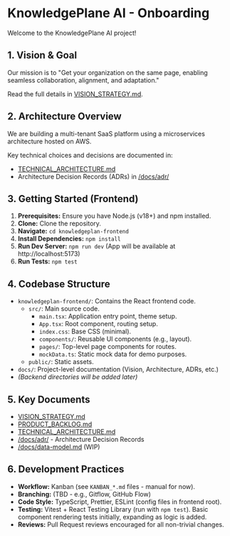 # KnowledgePlane AI - Onboarding

Welcome to the KnowledgePlane AI project!

## 1. Vision & Goal

Our mission is to "Get your organization on the same page, enabling seamless collaboration, alignment, and adaptation."

Read the full details in [VISION_STRATEGY.md](./VISION_STRATEGY.md).

## 2. Architecture Overview

We are building a multi-tenant SaaS platform using a microservices architecture hosted on AWS.

Key technical choices and decisions are documented in:
*   [TECHNICAL_ARCHITECTURE.md](./TECHNICAL_ARCHITECTURE.md)
*   Architecture Decision Records (ADRs) in [/docs/adr/](./adr/)

## 3. Getting Started (Frontend)

1.  **Prerequisites:** Ensure you have Node.js (v18+) and npm installed.
2.  **Clone:** Clone the repository.
3.  **Navigate:** `cd knowledgeplan-frontend`
4.  **Install Dependencies:** `npm install`
5.  **Run Dev Server:** `npm run dev` (App will be available at http://localhost:5173)
6.  **Run Tests:** `npm test`

## 4. Codebase Structure

*   `knowledgeplan-frontend/`: Contains the React frontend code.
    *   `src/`: Main source code.
        *   `main.tsx`: Application entry point, theme setup.
        *   `App.tsx`: Root component, routing setup.
        *   `index.css`: Base CSS (minimal).
        *   `components/`: Reusable UI components (e.g., layout).
        *   `pages/`: Top-level page components for routes.
        *   `mockData.ts`: Static mock data for demo purposes.
    *   `public/`: Static assets.
*   `docs/`: Project-level documentation (Vision, Architecture, ADRs, etc.)
*   *(Backend directories will be added later)*

## 5. Key Documents

*   [VISION_STRATEGY.md](./VISION_STRATEGY.md)
*   [PRODUCT_BACKLOG.md](./PRODUCT_BACKLOG.md)
*   [TECHNICAL_ARCHITECTURE.md](./TECHNICAL_ARCHITECTURE.md)
*   [/docs/adr/](./adr/) - Architecture Decision Records
*   [/docs/data-model.md](./data-model.md) (WIP)

## 6. Development Practices

*   **Workflow:** Kanban (see `KANBAN_*.md` files - manual for now).
*   **Branching:** (TBD - e.g., Gitflow, GitHub Flow)
*   **Code Style:** TypeScript, Prettier, ESLint (config files in frontend root).
*   **Testing:** Vitest + React Testing Library (run with `npm test`). Basic component rendering tests initially, expanding as logic is added.
*   **Reviews:** Pull Request reviews encouraged for all non-trivial changes. 